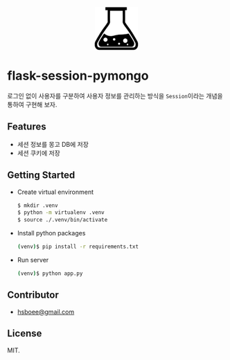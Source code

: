 <p align="center">
  <img src="./logo/flask.svg" width="100" height="100" alt="Sample logo" />
</p>

# flask-session-pymongo

로그인 없이 사용자를 구분하여 사용자 정보를 관리하는 방식을 `Session`이라는 개념을 통하여 구현해 보자.
<br />

## Features
- 세션 정보를 몽고 DB에 저장
- 세션 쿠키에 저장

## Getting Started
- Create virtual environment
    ```bash
    $ mkdir .venv
    $ python -m virtualenv .venv
    $ source ./.venv/bin/activate
    ```

- Install python packages
    ```bash
    (venv)$ pip install -r requirements.txt
    ```

- Run server
    ```bash
    (venv)$ python app.py
    ```

## Contributor
- hsboee@gmail.com

## License
MIT.

